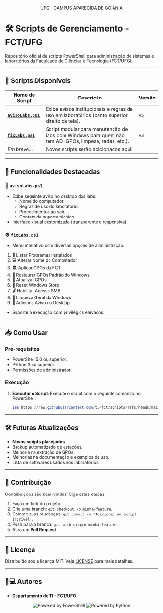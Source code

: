<p align="center">UFG - CAMPUS APARECIDA DE GOIÂNIA</p>

# 🛠️ Scripts de Gerenciamento - FCT/UFG

Repositório oficial de scripts PowerShell para administração de sistemas e laboratórios da Faculdade de Ciências e Tecnologia (FCT/UFG).  

---

## 📂 Scripts Disponíveis

| Nome do Script         | Descrição                                                                                  | Versão |
|------------------------|------------------------------------------------------------------------------------------|--------|
| [**`avisoLabs.ps1`**](avisoLabs.ps1) | Exibe avisos institucionais e regras de uso em laboratórios (canto superior direito da tela). | `v5`   |
| [**`fixLabs.ps1`**](fixLabs.ps1)               | Script modular para manutenção de labs com Windows para quem não tem AD (GPOs, limpeza, redes, etc.).           | `v3` |
| *Em breve...*          | Novos scripts serão adicionados aqui!                                                    |        |

---

## 🚀 Funcionalidades Destacadas

### 🔖 `avisoLabs.ps1`
- Exibe seguinte aviso no desktop dos labs:
  - Nome do computador.
  - Regras de uso do laboratório.
  - Procedimentos ao sair.
  - Contato de suporte técnico.
- Interface visual customizada (transparente e responsiva).

### ⚙️ `fixLabs.ps1`
- Menu interativo com diversas opções de administração:
 1. 📜 Listar Programas Instalados
 2. 💻 Alterar Nome do Computador
 3. 🏛 Aplicar GPOs da FCT
 4. 🧹 Restaurar GPOs Padrão do Windows
 5. 🔄 Atualizar GPOs
 6. 🛒 Reset Windows Store
 7. 🔓 Habilitar Acesso SMB
 8. 🧼 Limpeza Geral do Windows
 9. 🚨 Adiciona Aviso no Desktop
- Suporte a execução com privilégios elevados.

---

## 📥 Como Usar

### Pré-requisitos
- PowerShell 5.0 ou superior.
- Python 3 ou superior.
- Permissões de administrador.


### Execução

1. **Executar o Script**: Execute o script com o seguinte comando no PowerShell:

   ```powershell
   irm https://raw.githubusercontent.com/ti-fct/scripts/refs/heads/main/fct.ps1 | iex
   ```

---

## 🛠️ Futuras Atualizações

- **Novos scripts planejados**:
- Backup automatizado de estações.
- Melhoria na extração de GPOs.
- Melhorias na documentação e exemplos de uso.
- Lista de softwares usados nos laboratórios.

---

## 🤝 Contribuição

Contribuições são bem-vindas! Siga estas etapas:

1. Faça um fork do projeto.
2. Crie uma branch: `git checkout -b minha-feature`.
3. Commit suas mudanças: `git commit -m 'Adicionei um script incrível'`.
4. Push para a branch: `git push origin minha-feature`.
5. Abra um **Pull Request**.

---

## 📜 Licença

Distribuído sob a licença MIT. Veja [LICENSE](LICENSE) para mais detalhes.

---

## 👨💻 Autores

- **Departamento de TI - FCT/UFG**
<p align="center">
<img src="https://img.shields.io/badge/Powered%20by-PowerShell-blue?style=for-the-badge&logo=powershell" alt="Powered by PowerShell"> <img src="https://img.shields.io/badge/Powered%20by-Python-3776AB?style=for-the-badge&logo=python" alt="Powered by Python">
</p>
